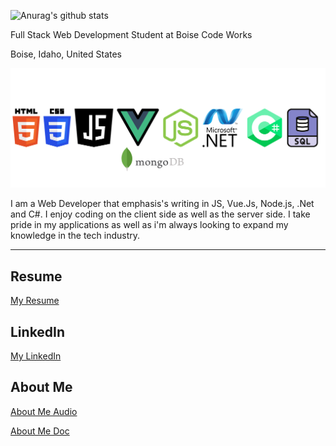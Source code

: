 ![Anurag's github stats](https://github-readme-stats.vercel.app/api?username=adamcoryat&show_icons=true&theme=dark)

Full Stack Web Development Student at Boise Code Works

Boise, Idaho, United States

![alt text][icons]

I am a Web Developer that emphasis's writing in JS, Vue.Js, Node.js, .Net and C#. I enjoy coding on the client side as well as the server side. I take pride in my applications as well as i'm always looking to expand my knowledge in the tech industry.

---

## Resume

[My Resume](https://github.com/AdamCoryat/AdamCoryat/blob/main/Assets/Adam%20Coryat%20Resume.pdf "My Resume(pdf)")

## LinkedIn

[My LinkedIn](https://www.linkedin.com/in/adam-coryat/ "My LinkedIn")

## About Me

[About Me Audio](https://drive.google.com/file/d/1pLV3OOY6NSgNvnGSRBlEQBs0sNc03_sl/view?usp=sharing "About Me Recording")

[About Me Doc](https://docs.google.com/document/d/19ufWLIQfrTTRy4aoEwD92K74ROTTmgIeO5lZp1UOF9w/edit?usp=sharing "About Me Document")

[icons]: https://github.com/AdamCoryat/AdamCoryat/blob/main/Assets/Icons.png

<!--
**AdamCoryat/AdamCoryat** is a ✨ _special_ ✨ repository because its `README.md` (this file) appears on your GitHub profile.

Here are some ideas to get you started:

- 🔭 I’m currently working on ...
- 🌱 I’m currently learning ...
- 👯 I’m looking to collaborate on ...
- 🤔 I’m looking for help with ...
- 💬 Ask me about ...
- 📫 How to reach me: ...
- 😄 Pronouns: ...
- ⚡ Fun fact: ...
-->
